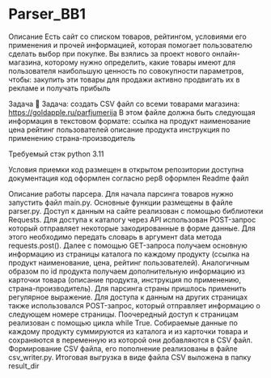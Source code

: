 # Parser_BB1


Описание
Есть сайт со списком товаров, рейтингом, условиями его применения и прочей информацией, которая помогает пользователю сделать выбор при покупке.
Вы взялись за проект нового онлайн-магазина, которому нужно определить, какие товары имеют для пользователя наибольшую ценность по совокупности параметров, чтобы:
закупить эти товары для продажи
активно продвигать их в рекламе и получать прибыль

Задача
👾 Задача: создать CSV файл со всеми товарами магазина: https://goldapple.ru/parfjumerija
В этом файле должна быть следующая информация в текстовом формате:
ссылка на продукт
наименование
цена
рейтинг пользователей
описание продукта
инструкция по применению
страна-производитель

Требуемый стэк
python 3.11

Условия приемки
код размещен в открытом репозитории
доступна документация
код оформлен согласно pep8
оформлен Readme файл

Описание работы парсера.
Для начала парсинга товаров нужно запустить файл main.py. Основные функции размещены в файле parser.py.
Доступ к данным на сайте реализован с помощью библиотеки Requests.
Для доступа к каталогу через API использован POST-запрос который отправляет некоторые закодированные в форме данные.
Для этого необходимо передать словарь в аргумент data метода requests.post().
Далее с помощью GET-запроса получаем основную информацию из страницы каталога по каждому продукту (ссылка на продукт
наименование, цена, рейтинг пользователей).
Аналогичным образом по id продукта получаем дополнительную информацию из карточки товара (описание продукта, 
инструкция по применению, страна-производитель). Для парсинга страны пришлось применить регулярное выражение.
Для доступа к данным на других страницах также использовался POST-запрос, который отправляет информацию
о следующем номере страницы. Поочередный доступ к страницам реализован с помощью цикла while True.
Собираемые данные по каждому продукту суммируются из каталога и из карточки товара и сохраняются в переменную из которой
они добавляются в CSV файл. Формирование CSV файла, его пополнение реализованы в файле csv_writer.py.
Итоговая выгрузка в виде файла CSV выложена в папку result_dir